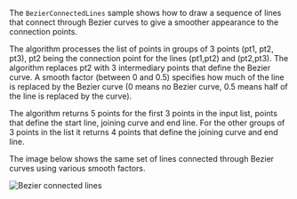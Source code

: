 The `BezierConnectedLines` sample shows how to draw a sequence of lines that connect through Bezier curves to give a smoother appearance to the connection points.

The algorithm processes the list of points in groups of 3 points (pt1, pt2, pt3), pt2 being the connection point for the lines (pt1,pt2) and (pt2,pt3). The algorithm replaces pt2 with 3 intermediary points that define the Bezier curve. A smooth factor (between 0 and 0.5) specifies how much of the line is replaced by the Bezier curve (0 means no Bezier curve, 0.5 means half of the line is replaced by the curve).

The algorithm returns 5 points for the first 3 points in the input list, points that define the start line, joining curve and end line. For the other groups of 3 points in the list it returns 4 points that define the joining curve and end line.

The image below shows the same set of lines connected through Bezier curves using various smooth factors.

![Bezier connected lines](https://github.com/o2solutions/pdf4net/blob/master/GettingStarted/BezierConnectedLines/BezierConnectedLines.gif)
 

